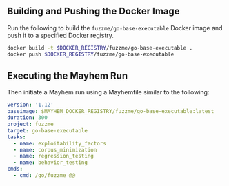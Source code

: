 ## Building and Pushing the Docker Image

Run the following to build the `fuzzme/go-base-executable` Docker image and push it to a specified Docker registry.

```sh
docker build -t $DOCKER_REGISTRY/fuzzme/go-base-executable .
docker push $DOCKER_REGISTRY/fuzzme/go-base-executable
```

## Executing the Mayhem Run

Then initiate a Mayhem run using a Mayhemfile similar to the following:

```yaml
version: '1.12'
baseimage: $MAYHEM_DOCKER_REGISTRY/fuzzme/go-base-executable:latest
duration: 300
project: fuzzme
target: go-base-executable
tasks:
  - name: exploitability_factors
  - name: corpus_minimization
  - name: regression_testing
  - name: behavior_testing
cmds:
  - cmd: /go/fuzzme @@
```